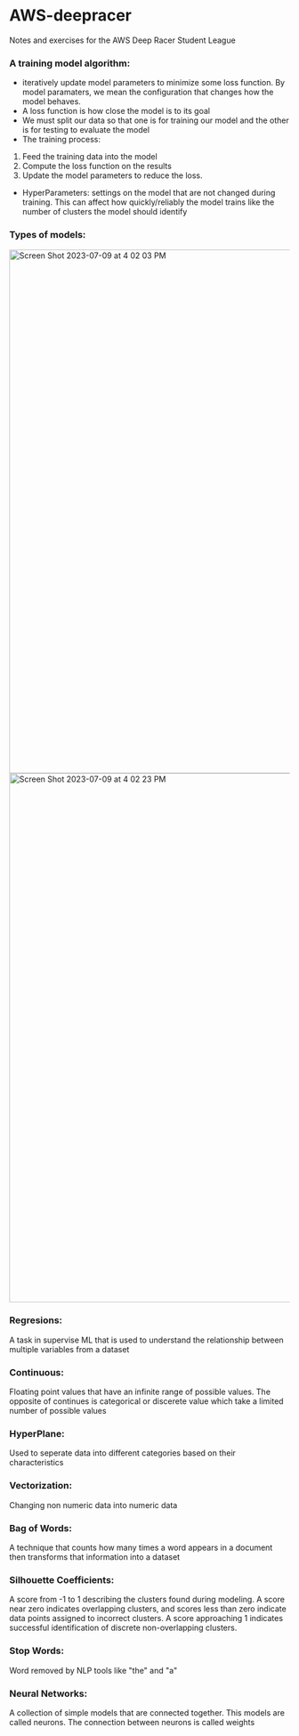 # AWS-deepracer
Notes and exercises for the AWS Deep Racer Student League

### A training model algorithm: 
- iteratively update model parameters to minimize some loss function. By model paramaters, we mean the configuration that changes how the model behaves.
- A loss function is how close the model is to its goal
- We must split our data so that one is for training our model and the other is for testing to evaluate the model
- The training process:
1. Feed the training data into the model
2. Compute the loss function on the results
3. Update the model parameters to reduce the loss.
- HyperParameters: settings on the model that are  not changed during training. This can affect how quickly/reliably the model trains like the number of clusters the model should identify

### Types of models:
<img width="941" alt="Screen Shot 2023-07-09 at 4 02 03 PM" src="https://github.com/26samaahmed/AWS-deepracer/assets/111910374/456b9234-4b2a-40f2-9834-efd5cf78f3b2">
<img width="951" alt="Screen Shot 2023-07-09 at 4 02 23 PM" src="https://github.com/26samaahmed/AWS-deepracer/assets/111910374/3970783f-455e-4f2b-bce0-dfdda07debc7">

### Regresions: 
A task in supervise ML that is used to understand the relationship between multiple variables from a dataset
### Continuous:
Floating point values that have an infinite range of possible values. The opposite of continues is categorical or discerete value which take a limited number of possible values
### HyperPlane: 
Used to seperate data into different categories based on their characteristics

### Vectorization:
Changing non numeric data into numeric data

### Bag of Words:
A technique that counts how many times a word appears in a document then transforms that information into a dataset

### Silhouette Coefficients:
A score from -1 to 1 describing the clusters found during modeling. A score near zero indicates overlapping clusters, and scores less than zero indicate data points assigned to incorrect clusters. A score approaching 1 indicates successful identification of discrete non-overlapping clusters.

### Stop Words:
Word removed by NLP tools like "the" and "a"

### Neural Networks:
A collection of simple models that are connected together. This models are called neurons. The connection between neurons is called weights
